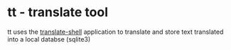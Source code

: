 # tt - translate tool

tt uses the [translate-shell](https://github.com/soimort/translate-shell) application to translate and store text translated into a local databse (sqlite3)
